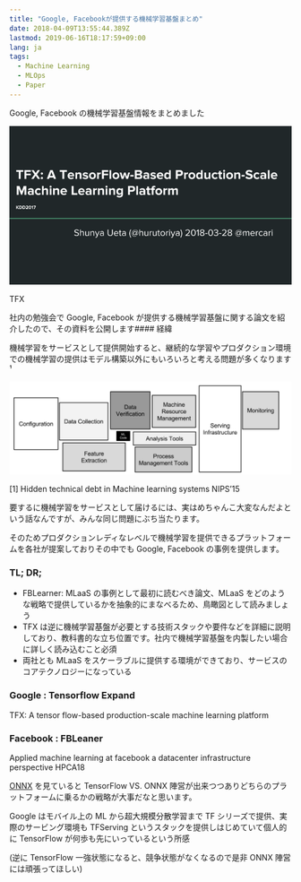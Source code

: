 ```yaml
---
title: "Google, Facebookが提供する機械学習基盤まとめ"
date: 2018-04-09T13:55:44.389Z
lastmod: 2019-06-16T18:17:59+09:00
lang: ja
tags:
  - Machine Learning
  - MLOps
  - Paper
---
```


Google, Facebook の機械学習基盤情報をまとめました

![image](/posts/2018-04-09_google-facebookが提供する機械学習基盤まとめ/images/1.gif)

TFX

社内の勉強会で Google, Facebook が提供する機械学習基盤に関する論文を紹介したので、その資料を公開します#### 経緯

機械学習をサービスとして提供開始すると、継続的な学習やプロダクション環境での機械学習の提供はモデル構築以外にもいろいろと考える問題が多くなります ¹

![image](/posts/2018-04-09_google-facebookが提供する機械学習基盤まとめ/images/2.png)

[1] Hidden technical debt in Machine learning systems NIPS’15

要するに機械学習をサービスとして届けるには、実はめちゃんこ大変なんだよという話なんですが、みんな同じ問題にぶち当たります。

そのためプロダクションレディなレベルで機械学習を提供できるプラットフォームを各社が提案しておりその中でも Google, Facebook の事例を提供します。

### TL; DR;

- FBLearner: MLaaS の事例として最初に読むべき論文、MLaaS をどのような戦略で提供しているかを抽象的にまなべるため、鳥瞰図として読みましょう
- TFX は逆に機械学習基盤が必要とする技術スタックや要件などを詳細に説明しており、教科書的な立ち位置です。社内で機械学習基盤を内製したい場合に詳しく読み込むこと必須
- 両社とも MLaaS をスケーラブルに提供する環境ができており、サービスのコアテクノロジーになっている

### Google : Tensorflow Expand

TFX: A tensor flow-based production-scale machine learning platform

### Facebook : FBLeaner

Applied machine learning at facebook a datacenter infrastructure perspective HPCA18

[ONNX](https://onnx.ai/) を見ていると TensorFlow VS. ONNX 陣営が出来つつありどちらのプラットフォームに乗るかの戦略が大事だなと思います。

Google はモバイル上の ML から超大規模分散学習まで TF シリーズで提供、実際のサービング環境も TFServing というスタックを提供しはじめていて個人的に TensorFlow が何歩も先にいっているという所感

(逆に TensorFlow 一強状態になると、競争状態がなくなるので是非 ONNX 陣営には頑張ってほしい)
